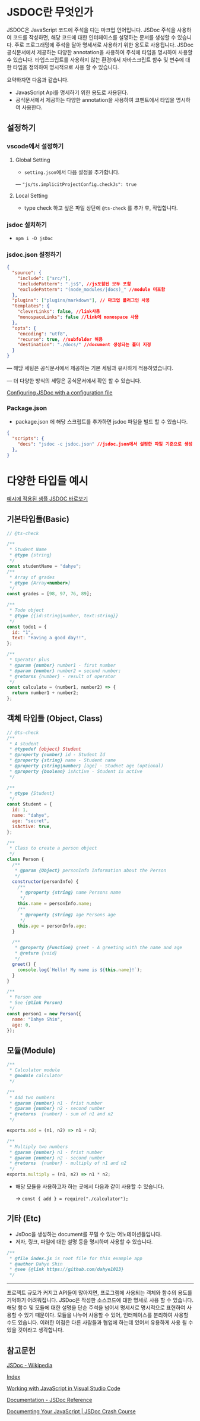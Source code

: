# JSDOC란 무엇인가

JSDOC은 JavaScript 코드에 주석을 다는 마크업 언어입니다.  JSDoc 주석을 사용하여 코드를 작성하면, 해당 코드에 대한 인터페이스를 설명하는 문서를 생성할 수 있습니다. 주로 프로그래밍에 주석을 달아 명세서로 사용하기 위한 용도로 사용됩니다. JSDoc 공식문서에서 제공하는 다양한 annotation을 사용하여 주석에 타입을 명시하여 사용할 수 있습니다. 타입스크립트를 사용하지 않는 환경에서 자바스크립트 함수 및 변수에 대한 타입을 정의하여 명시적으로 사용 할 수 있습니다.

요약하자면 다음과 같습니다.

- JavasScript Api를 명세하기 위한 용도로 사용된다.
- 공식문서에서 제공하는 다양한 annotation을 사용하여 코멘트에서 타입을 명시하여 사용한다.

## 설정하기

### vscode에서 설정하기

1. Global Setting
    - `setting.json`에서 다음 설정을 추가합니다.
    
     — `"js/ts.implicitProjectConfig.checkJs": true`
    
2. Local Setting
    - type check 하고 싶은 파일 상단에 `@ts-check` 를 추가 후, 작업합니다.

### jsdoc 설치하기

- `npm i -D jsDoc`

### jsdoc.json 설정하기

```json
{
  "source": {
    "include": ["src/"],
    "includePattern": ".js$", //js포함된 모두 포함
    "excludePattern": "(node_modules/|docs)_" //module 미포함
  },
  "plugins": ["plugins/markdown"], // 마크업 플러그인 사용
  "templates": {
    "cleverLinks": false, //link사용
    "monospaceLinks": false //link에 monospace 사용
  },
  "opts": {
    "encoding": "utf8",
    "recurse": true, //subfolder 허용
    "destination": "./docs/" //document 생성되는 폴더 지정
  }
}
```

— 해당 세팅은 공식문서에서 제공하는 기본 세팅과 유사하게 적용하였습니다.

— 더 다양한 방식의 세팅은 공식문서에서 확인 할 수 있습니다.

[Configuring JSDoc with a configuration file](https://jsdoc.app/about-configuring-jsdoc.html)

### Package.json

- package.json 에 해당 스크립트를 추가하면 jsdoc 파일을 빌드 할 수 있습니다.

```json
{
  "scripts": {
    "docs": "jsdoc -c jsdoc.json" //jsdoc.json에서 설정한 파일 기준으로 생성
  },
}
```

# 다양한 타입들 예시

[예시에 적용된 샘플 JSDOC 바로보기](https://dahye1013.github.io/crash-jsdoc-custom-template/)

##

## 기본타입들(Basic)

```jsx
// @ts-check

/**
 * Student Name
 * @type {string}
 */
const studentName = "dahye";
/**
 * Array of grades
 * @type {Array<number>}
 */
const grades = [98, 97, 76, 89];

/**
 * Todo object
 * @type {{id:string|number, text:string}}
 */
const todo1 = {
  id: "1",
  text: "Having a good day!!",
};

/**
 * Operator plus
 * @param {number} number1 - first number
 * @param {number} number2 = second number;
 * @returns {number} - result of operator
 */
const calculate = (number1, number2) => {
  return number1 + number2;
};
```

## 객체 타입들 (Object, Class)

```jsx
// @ts-check
/**
 * A student
 * @typedef {object} Student
 * @property {number} id - Student Id
 * @property {string} name - Student name
 * @property {string|number} [age] - Studnet age (optional)
 * @property {boolean} isActive - Student is active
 */

/**
 * @type {Student}
 */
const Student = {
  id: 1,
  name: "dahye",
  age: "secret",
  isActive: true,
};

/**
 * Class to create a person object
 */
class Person {
  /**
   * @param {Object} personInfo Information about the Person
   */
  constructor(personInfo) {
    /**
     * @property {string} name Persons name
     */
    this.name = personInfo.name;
    /**
     * @property {string} age Persons age
     */
    this.age = personInfo.age;
  }

  /**
   * @property {Function} greet - A greeting with the name and age
   * @return {void}
   */
  greet() {
    console.log(`Hello! My name is ${this.name}!`);
  }
}

/**
 * Person one
 * See {@link Person}
 */
const person1 = new Person({
  name: "Dahye Shin",
  age: 0,
});
```

## 모듈(Module)

```jsx
/**
 * Calculator module
 * @module calculator
 */

/**
 * Add two numbers
 * @param {number} n1 - frist number
 * @param {number} n2 - second number
 * @returns  {number} - sum of n1 and n2
 */

exports.add = (n1, n2) => n1 + n2;

/**
 * Multiply two numbers
 * @param {number} n1 - frist number
 * @param {number} n2 - second number
 * @returns  {number} - multiply of n1 and n2
 */
exports.multiply = (n1, n2) => n1 * n2;
```

- 해당 모듈을 사용하고자 하는 곳에서 다음과 같이 사용할 수 있습니다.
    
    → `const { add } = require("./calculator");`
    

## 기타 (Etc)

- JsDoc을 생성하는 document를 꾸밀 수 있는 어노테이션들입니다.
- 저자, 링크, 파일에 대한 설명 등을 명시하며 사용할 수 있습니다.

```jsx
/**
 * @file index.js is root file for this example app
 * @author Dahye Shin
 * @see {@link https://github.com/dahye1013}
 */
```

---



프로젝트 규모가 커지고 API들이 많아지면, 프로그램에 사용되는 객체와 함수의 용도를 기억하기 어려워집니다.  JSDoc은 작성한 소스코드에 대한 명세로 사용 할 수 있습니다. 해당 함수 및 모듈에 대한 설명을 단순 주석을 넘어서 명세서로 명시적으로 표현하여 사용할 수 있기 때문이다. 모듈을 나누어 사용할 수 있어, 인터페이스를 분리하여 사용할 수도 있습니다. 이러한 이점은 다른 사람들과 협업에 하는데 있어서 유용하게 사용 될 수 있을 것이라고 생각합니다.

## 참고문헌

[JSDoc - Wikipedia](https://en.wikipedia.org/wiki/JSDoc)

[Index](https://jsdoc.app/)

[Working with JavaScript in Visual Studio Code](https://code.visualstudio.com/docs/nodejs/working-with-javascript)

[Documentation - JSDoc Reference](https://www.typescriptlang.org/docs/handbook/jsdoc-supported-types.html)

[Documenting Your JavaScript | JSDoc Crash Course](https://www.youtube.com/watch?v=YK-GurROGIg)

